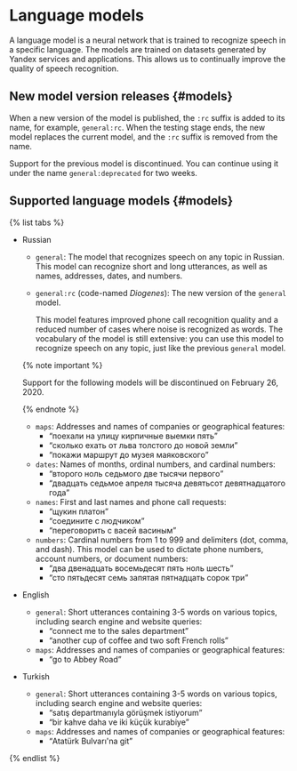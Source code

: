 # Language models

A language model is a neural network that is trained to recognize speech in a specific language. The models are trained on datasets generated by Yandex services and applications. This allows us to continually improve the quality of speech recognition.

## New model version releases {#models}

When a new version of the model is published, the `:rc` suffix is added to its name, for example, `general:rc`. When the testing stage ends, the new model replaces the current model, and the `:rc` suffix is removed from the name.

Support for the previous model is discontinued. You can continue using it under the name `general:deprecated` for two weeks.

## Supported language models {#models}

{% list tabs %}

- Russian

  * `general`: The model that recognizes speech on any topic in Russian. This model can recognize short and long utterances, as well as names, addresses, dates, and numbers.

  * `general:rc` (code-named _Diogenes_): The new version of the `general` model.

    This model features improved phone call recognition quality and a reduced number of cases where noise is recognized as words. The vocabulary of the model is still extensive: you can use this model to recognize speech on any topic, just like the previous `general` model.

  {% note important %}

  Support for the following models will be discontinued on February 26, 2020.

  {% endnote %}
  * `maps`: Addresses and names of companies or geographical features:
      * <q>поехали на улицу кирпичные выемки пять</q>
      * <q>сколько ехать от льва толстого до новой земли</q>
      * <q>покажи маршрут до музея маяковского</q>
  * `dates`: Names of months, ordinal numbers, and cardinal numbers:
      * <q>второго ноль седьмого две тысячи первого</q>
      * <q>двадцать седьмое апреля тысяча девятьсот девятнадцатого года</q>
  * `names`: First and last names and phone call requests:
      * <q>щукин платон</q>
      * <q>соедините с людчиком</q>
      * <q>переговорить с васей васиным</q>
  * `numbers`: Cardinal numbers from 1 to 999 and delimiters (dot, comma, and dash). This model can be used to dictate phone numbers, account numbers, or document numbers:
      * <q>два двенадцать восемьдесят пять ноль шесть</q>
      * <q>сто пятьдесят семь запятая пятнадцать сорок три</q>

- English
  * `general`: Short utterances containing 3-5 words on various topics, including search engine and website queries:
      * <q>connect me to the sales department</q>
      * <q>another cup of coffee and two soft French rolls</q>
  * `maps`: Addresses and names of companies or geographical features:
      * <q>go to Abbey Road</q>

- Turkish
  * `general`: Short utterances containing 3-5 words on various topics, including search engine and website queries:
      * <q>satış departmanıyla görüşmek istiyorum</q>
      * <q>bir kahve daha ve iki küçük kurabiye</q>
  * `maps`: Addresses and names of companies or geographical features:
      * <q>Atatürk Bulvarı'na git</q>

{% endlist %}

